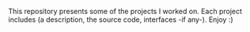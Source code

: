 This repository presents some of the projects I worked on. Each project includes (a description, the source code, interfaces -if any-).
Enjoy :)
